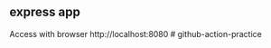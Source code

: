## express app

Access with browser http://localhost:8080
#   g i t h u b - a c t i o n - p r a c t i c e  
 